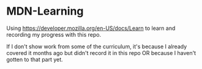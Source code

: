 # MDN-Learning
Using https://developer.mozilla.org/en-US/docs/Learn to learn and recording my progress with this repo.

If I don't show work from some of the curriculum, it's because I already covered it months ago but didn't record it in this repo OR
because I haven't gotten to that part yet.
